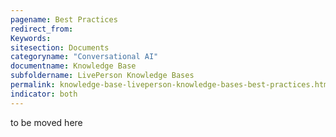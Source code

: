 ```yaml
---
pagename: Best Practices
redirect_from:
Keywords:
sitesection: Documents
categoryname: "Conversational AI"
documentname: Knowledge Base
subfoldername: LivePerson Knowledge Bases
permalink: knowledge-base-liveperson-knowledge-bases-best-practices.html
indicator: both
---
```


to be moved here